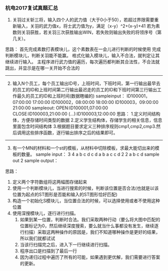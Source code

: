 ### 杭电2017复试真题汇总

1. 关羽过关斩三将，输入四个人的武力值（大于0小于50），若超过界限需要重新输入，关羽的武力值x，将士武力值为y，满足（x-y）^2+(x-y)+41 若为素数则关羽获胜，若关羽三次获胜输出WIN，若失败则输出失败的将领序号（第几关）。

思路：
首先完成素数打表模块儿，这个素数表在一会儿进行判断的时候使用
完成判断模块儿，判断关羽能不能赢。
格式化输入模块儿，输入不合法，就判定让其继续进行输入。
主程序进行武力值的遍历，每次遍历都判断其合法性，不合法就跳出，并显示是在哪一关开始不合法的

---

2. 输入N个员工，每个员工输出ID号，上班时间，下班时间，第一行输出最早去的员工的ID和上班时间第二行输出最迟走的员工的ID和下班时间第三行输出工作最久的员工的ID和上班时间(数据瞎编的)
sampleinput：
ID100001，07:00:00 17:00:00
ID100002，08:00:00 18:00:00
ID100003，09:00:00 21:00:00
sampleout:
OPEN:ID100001,07:00:00
CLOSE:ID100003,21:00:00
(…):ID100003,12:00:00
思路：
1.定义时间结构体，方便存储时间类型的数据
2.定义学生结构体，存储学生的相关信息，信息里面包含时间结构体
3.根据题目要求定义三种排序规则cmp1,cmp2,cmp3.然后调用这些排序函数，逐行输出排序之后的结果即可。

---

3. 有一个MN的材料和一个st的模板，从材料中切除模板，求最大能切出来的模板的数量。
sample input：
3 4
a b c d
c d a b
a c c d
2 2
a b
c d
sample out
2
sample output：

思路：
1. 定义两个字符数组将这两幅图存储起来
2. 使用一个判断模块儿，当进行搜索的时候，判断该位置是否合法(也就是以该位置为起点的ST图形是否能和输入的ST图形恰好匹配)
3. 构造一个初始化S模块儿，当位置合法的时候，可以选择使用或者不使用这种位置
4. 使用深搜模块儿，逐行进行扫描。
	1. 如果到某一位置，判断时合法。我们采取两种行动（要么将大图中匹配的位置标记为0，然后继续深度搜索，要么就当什么事都没有发生，继续逐行扫描）采取这两种操作的原因是，我们不知道哪种操作是更好的结果，所以我们就都试试
	2. 当该行扫描完之后，进入下一行继续进行扫描。
	3. 程序出口是扫描到了最后一行
	4. 因为递归过程中遍历了所有的可能，如果遇到更优解，我们需要进行答案的更新。
